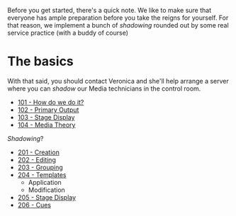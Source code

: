 <!-- TITLE: Training -->
<!-- SUBTITLE: After you're done with this, you shall have domain over the sanctuary screens -->

Before you get started, there's a quick note. We like to make sure that everyone has ample preparation before you take the reigns for yourself. For that reason, we implement a bunch of _shadowing_ rounded out by some real service practice (with a buddy of course)
# The basics
With that said, you should contact Veronica and she'll help arrange a server where you can _shadow_ our Media technicians in the control room.

* [101 - How do we do it?](/media/training-pages/101)
* [102 - Primary Output](/media/training-pages/102)
* [103 - Stage Display](/media/training-pages/103)
* [104 - Media Theory](/media/training-pages/104)

_Shadowing_?
* [201 - Creation](/media/training-pages/201)
* [202 - Editing](/media/training-pages/202)
* [203 - Grouping](/media/training-pages/203)
* [204 - Templates](/media/training-pages/204)
	* Application
	* Modification
* [205 - Stage Display](/media/training-pages/205)
* [206 - Cues](/media/training-pages/206)
